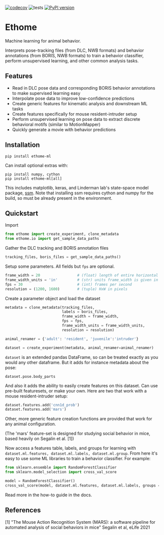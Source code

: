 [![codecov](https://codecov.io/gh/benlansdell/ethome/branch/master/graph/badge.svg?token=IJ0JJBOGGS)](https://codecov.io/gh/benlansdell/ethome)
![tests](https://github.com/benlansdell/ethome/actions/workflows/workflow.yml/badge.svg)
[![PyPI version](https://badge.fury.io/py/ethome-ml.svg)](https://badge.fury.io/py/ethome-ml)

# Ethome

Machine learning for animal behavior.

Interprets pose-tracking files (from DLC, NWB formats) and behavior annotations (from BORIS, NWB formats) to train a behavior classifier, perform unsupervised learning, and other common analysis tasks. 

## Features

* Read in DLC pose data and corresponding BORIS behavior annotations to make supervised learning easy
* Interpolate pose data to improve low-confidence predictions 
* Create generic features for kinematic analysis and downstream ML tasks
* Create features specifically for mouse resident-intruder setup
* Perform unsupervised learning on pose data to extract discrete behavioral motifs (similar to MotionMapper)
* Quickly generate a movie with behavior predictions

## Installation

```
pip install ethome-ml
```

Can install optional extras with:

```
pip install numpy, cython
pip install ethome-ml[all]
```

This includes matplotlib, keras, and Linderman lab's state-space model package, [ssm](https://github.com/lindermanlab/ssm). Note that installing ssm requires cython and numpy for the build, so must be already present in the environment. 

## Quickstart

Import
```python
from ethome import create_experiment, clone_metadata
from ethome.io import get_sample_data_paths
```

Gather the DLC tracking and BORIS annotation files
```python
tracking_files, boris_files = get_sample_data_paths()
```

Setup some parameters. All fields but `fps` are optional.
```python
frame_width = 20                 # (float) length of entire horizontal shot
frame_width_units = 'in'         # (str) units frame_width is given in
fps = 30                         # (int) frames per second
resolution = (1200, 1600)        # (tuple) HxW in pixels
```

Create a parameter object and load the dataset
```python
metadata = clone_metadata(tracking_files, 
                          labels = boris_files, 
                          frame_width = frame_width, 
                          fps = fps, 
                          frame_width_units = frame_width_units, 
                          resolution = resolution)

animal_renamer = {'adult': 'resident', 'juvenile':'intruder'}

dataset = create_experiment(metadata, animal_renamer=animal_renamer)
```
`dataset` is an extended pandas DataFrame, so can be treated exactly as you would any other dataframe. But it adds for instance metadata about the pose:
```
dataset.pose.body_parts
```

And also it adds the ability to easily create features on this dataset. Can use pre-built featuresets, or make your own. Here are two that work with a mouse resident-intruder setup:
```python
dataset.features.add('cnn1d_prob')
dataset.features.add('mars')
```
Other, more generic feature creation functions are provided that work for any animal configuration.

(The 'mars' feature-set is designed for studying social behavior in mice, based heavily on Segalin et al. [1])

Now access a features table, labels, and groups for learning with `dataset.ml.features, dataset.ml.labels, dataset.ml.group`. From here it's easy to use some ML libraries to train a behavior classifier. For example:
```python
from sklearn.ensemble import RandomForestClassifier
from sklearn.model_selection import cross_val_score

model = RandomForestClassifier()
cross_val_score(model, dataset.ml.features, dataset.ml.labels, groups = dataset.ml.group)
```

Read more in the how-to guide in the docs.

## References

[1] "The Mouse Action Recognition System (MARS): a software pipeline for automated analysis of social behaviors in mice" Segalin et al, eLife 2021
